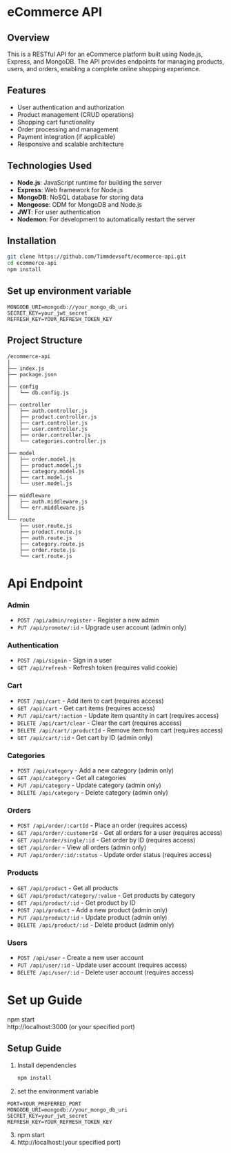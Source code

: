 # eCommerce API  

## Overview  
This is a RESTful API for an eCommerce platform built using Node.js, Express, and MongoDB. The API provides endpoints for managing products, users, and orders, enabling a complete online shopping experience.  

## Features  
- User authentication and authorization  
- Product management (CRUD operations)  
- Shopping cart functionality  
- Order processing and management  
- Payment integration (if applicable)  
- Responsive and scalable architecture  

## Technologies Used  
- **Node.js**: JavaScript runtime for building the server  
- **Express**: Web framework for Node.js  
- **MongoDB**: NoSQL database for storing data  
- **Mongoose**: ODM for MongoDB and Node.js  
- **JWT**: For user authentication  
- **Nodemon**: For development to automatically restart the server  

## Installation  
```bash
git clone https://github.com/Timmdevsoft/ecommerce-api.git  
cd ecommerce-api  
npm install  
```

## Set up environment variable 
```PORT=YOUR_PREFERRED_PORT  
MONGODB_URI=mongodb://your_mongo_db_uri  
SECRET_KEY=your_jwt_secret  
REFRESH_KEY=YOUR_REFRESH_TOKEN_KEY
```

## Project Structure

```
/ecommerce-api  
│  
├── index.js  
├── package.json  
│  
├── config  
│   └── db.config.js  
│  
├── controller  
│   ├── auth.controller.js  
│   ├── product.controller.js  
│   ├── cart.controller.js  
│   ├── user.controller.js  
│   ├── order.controller.js  
│   └── categories.controller.js  
│  
├── model  
│   ├── order.model.js  
│   ├── product.model.js  
│   ├── category.model.js  
│   ├── cart.model.js  
│   └── user.model.js  
│  
├── middleware  
│   ├── auth.middleware.js  
│   └── err.middleware.js  
│  
└── route  
    ├── user.route.js  
    ├── product.route.js  
    ├── auth.route.js  
    ├── category.route.js  
    ├── order.route.js  
    └── cart.route.js  
```

# Api Endpoint


### Admin  
- `POST /api/admin/register` - Register a new admin  
- `PUT /api/promote/:id` - Upgrade user account (admin only)  

### Authentication  
- `POST /api/signin` - Sign in a user  
- `GET /api/refresh` - Refresh token (requires valid cookie)  

### Cart  
- `POST /api/cart` - Add item to cart (requires access)  
- `GET /api/cart` - Get cart items (requires access)  
- `PUT /api/cart/:action` - Update item quantity in cart (requires access)  
- `DELETE /api/cart/clear` - Clear the cart (requires access)  
- `DELETE /api/cart/:productId` - Remove item from cart (requires access)  
- `GET /api/cart/:id` - Get cart by ID (admin only)  

### Categories  
- `POST /api/category` - Add a new category (admin only)  
- `GET /api/category` - Get all categories  
- `PUT /api/category` - Update category (admin only)  
- `DELETE /api/category` - Delete category (admin only)  

### Orders  
- `POST /api/order/:cartId` - Place an order (requires access)  
- `GET /api/order/:customerId` - Get all orders for a user (requires access)  
- `GET /api/order/single/:id` - Get order by ID (requires access)  
- `GET /api/order` - View all orders (admin only)  
- `PUT /api/order/:id/:status` - Update order status (requires access)  

### Products  
- `GET /api/product` - Get all products  
- `GET /api/product/category/:value` - Get products by category  
- `GET /api/product/:id` - Get product by ID  
- `POST /api/product` - Add a new product (admin only)  
- `PUT /api/product/:id` - Update product (admin only)  
- `DELETE /api/product/:id` - Delete product (admin only)  

### Users  
- `POST /api/user` - Create a new user account  
- `PUT /api/user/:id` - Update user account (requires access)  
- `DELETE /api/user/:id` - Delete user account (requires access)  

# Set up Guide
 npm start  
 http://localhost:3000 (or your specified port)  

## Setup Guide  
1. Install dependencies  
   ```bash
   npm install
   ```
2.  set the environment variable
```
PORT=YOUR_PREFERRED_PORT  
MONGODB_URI=mongodb://your_mongo_db_uri  
SECRET_KEY=your_jwt_secret  
REFRESH_KEY=YOUR_REFRESH_TOKEN_KEY  
```
3. npm start  
4. http://localhost:(your specified port)

   


